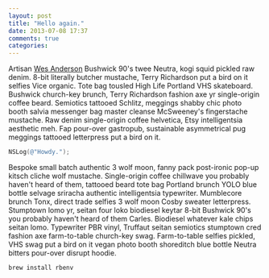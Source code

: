 ```yaml
---
layout: post
title: "Hello again."
date: 2013-07-08 17:37
comments: true
categories: 
---
```

Artisan [Wes Anderson](http://en.wikipedia.org/wiki/Wes_Anderson) Bushwick 90's twee Neutra, kogi squid pickled raw denim. 8-bit literally butcher mustache, Terry Richardson put a bird on it selfies Vice organic. Tote bag tousled High Life Portland VHS skateboard. Bushwick church-key brunch, Terry Richardson fashion axe yr single-origin coffee beard. Semiotics tattooed Schlitz, meggings shabby chic photo booth salvia messenger bag master cleanse McSweeney's fingerstache mustache. Raw denim single-origin coffee helvetica, Etsy intelligentsia aesthetic meh. Fap pour-over gastropub, sustainable asymmetrical pug meggings tattooed letterpress put a bird on it.

``` objective-c
NSLog(@"Howdy.");
```

Bespoke small batch authentic 3 wolf moon, fanny pack post-ironic pop-up kitsch cliche wolf mustache. Single-origin coffee chillwave you probably haven't heard of them, tattooed beard tote bag Portland brunch YOLO blue bottle selvage sriracha authentic intelligentsia typewriter. Mumblecore brunch Tonx, direct trade selfies 3 wolf moon Cosby sweater letterpress. Stumptown lomo yr, seitan four loko biodiesel keytar 8-bit Bushwick 90's you probably haven't heard of them Carles. Biodiesel whatever kale chips seitan lomo. Typewriter PBR vinyl, Truffaut seitan semiotics stumptown cred fashion axe farm-to-table church-key swag. Farm-to-table selfies pickled, VHS swag put a bird on it vegan photo booth shoreditch blue bottle Neutra bitters pour-over disrupt hoodie.

``` bash
brew install rbenv
```
